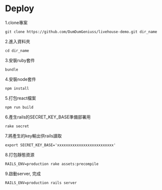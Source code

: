 # Deploy

1.clone專案

```
git clone https://github.com/DumDumGeniuss/livehouse-demo.git dir_name
```
2.進入資料夾

```
cd dir_name
```
3.安裝ruby套件

```
bundle
```
4.安裝node套件

```
npm install
```
5.打包react檔案

```
npm run build
```

6.產生rails的SECRET_KEY_BASE準備部署用

```
rake secret
```

7.將產生的key輸出供rails讀取

```
export SECRET_KEY_BASE='xxxxxxxxxxxxxxxxxxxxxxxxxx'
```
8.打包靜態資源

```
RAILS_ENV=production rake assets:precompile
```

9.啟動server, 完成

```
RAILS_ENV=production rails server
```
